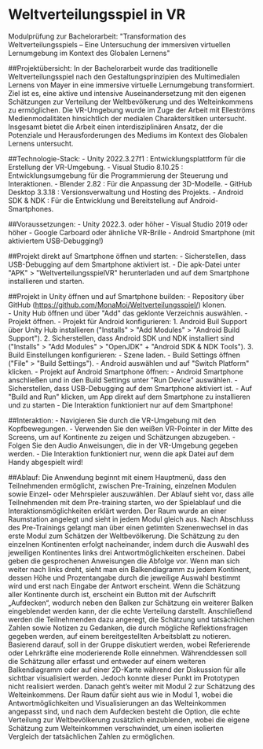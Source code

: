 # Weltverteilungsspiel in VR
Modulprüfung zur Bachelorarbeit: "Transformation des Weltverteilungsspiels –
Eine Untersuchung der immersiven virtuellen Lernumgebung im Kontext des Globalen Lernens"

##Projektübersicht: 
In der Bachelorarbeit wurde das traditionelle Weltverteilungsspiel nach den Gestaltungsprinzipien des Multimedialen Lernens von Mayer in eine immersive virtuelle Lernumgebung transformiert. Ziel ist es, eine aktive und intensive Auseinandersetzung mit den eigenen Schätzungen zur Verteilung der Weltbevölkerung und des Welteinkommens zu ermöglichen. Die VR-Umgebung wurde im Zuge der Arbeit mit Elleströms Medienmodalitäten hinsichtlich der medialen Charaktersitiken untersucht. Insgesamt bietet die Arbeit einen interdisziplinären Ansatz, der die Potenziale und Herausforderungen des Mediums im Kontext des Globalen Lernens untersucht.

##Technologie-Stack:
    - Unity 2022.3.27f1 : Entwicklungsplattform für die Erstellung der VR-Umgebung.
    - Visual Studio 8.10.25 : Entwicklungsumgebung für die Programmierung der Steuerung und Interaktionen.
    - Blender 2.82 : Für die Anpassung der 3D-Modelle.
    - GitHub Desktop 3.3.18 : Versionsverwaltung und Hosting des Projekts.
    - Android SDK & NDK : Für die Entwicklung und Bereitstellung auf Android-Smartphones.

##Voraussetzungen:
    - Unity 2022.3. oder höher
    - Visual Studio 2019 oder höher
    - Google Carboard oder ähnliche VR-Brille
    - Android Smartphone (mit aktiviertem USB-Debugging!)

##Projekt direkt auf Smartphone öffnen und starten:
    - Sicherstellen, dass USB-Debugging auf dem Smartphone aktiviert ist.
    - Die apk-Datei unter "APK" > "WeltverteilungsspielVR" herunterladen und auf dem Smartphone installieren und starten.

##Projekt in Unity öffnen und auf Smartphone builden:
    - Repository über GitHub (https://github.com/MonaMoi/Weltverteilungsspiel/) klonen.    
    - Unity Hub öffnen und über "Add" das geklonte Verzeichnis auswählen.
    - Projekt öffnen.
    - Projekt für Android konfigurieren:
        1. Android Buil Support über Unity Hub installieren ("Installs" > "Add Modules" > "Android Build Support").
        2. Sicherstellen, dass Android SDK und NDK installiert sind ("Installs" > "Add Modules" > "OpenJDK" + "Android SDK & NDK Tools").
        3. Build Einstellungen konfigurieren:
            - Szene laden.
            - Build Settings öffnen ("File" > "Build Settiings").
            - Android auswählen und auf "Switch Platform" klicken.
    - Projekt auf Android Smartphone öffnen:
        - Android Smartphone anschließen und in den Build Settings unter "Run Device" auswählen.
        - Sicherstellen, dass USB-Debugging auf dem Smartphone aktiviert ist.
        - Auf "Build and Run" klicken, um App direkt auf dem Smartphone zu installieren und zu starten
        - Die Interaktion funktioniert nur auf dem Smartphone!

##Interaktion:
    - Navigieren Sie durch die VR-Umgebung mit den Kopfbewegungen.
    - Verwenden Sie den weißen VR-Pointer in der Mitte des Screens, um auf Kontinente zu zeigen und Schätzungen abzugeben.
    - Folgen Sie den Audio Anweisungen, die in der VR-Umgebung gegeben werden.
    - Die Interaktion funktioniert nur, wenn die apk Datei auf dem Handy abgespielt wird!

##Ablauf: 
Die Anwendung beginnt mit einem Hauptmenü, dass den Teilnehmenden ermöglicht, zwischen Pre-Training, einzelnen Modulen sowie Einzel- oder Mehrspieler auszuwählen. Der Ablauf sieht vor, dass alle Teilnehmenden mit dem Pre-training starten, wo der Spielablauf und die Interaktionsmöglichkeiten erklärt werden. Der Raum wurde an einer Raumstation angelegt und sieht in jedem Modul gleich aus. Nach Abschluss des Pre-Trainings gelangt man über einen getimten Szenenwechsel in das erste Modul zum Schätzen der Weltbevölkerung. Die Schätzung zu den einzelnen Kontinenten erfolgt nacheinander, indem durch die Auswahl des jeweiligen Kontinentes links drei Antwortmöglichkeiten erscheinen. Dabei geben die gesprochenen Anweisungen die Abfolge vor. Wenn man sich weiter nach links dreht, sieht man ein Balkendiagramm zu jedem Kontinent, dessen Höhe und Prozentangabe durch die jeweilige Auswahl bestimmt wird und erst nach Eingabe der Antwort erscheint. Wenn die Schätzung aller Kontinente durch ist, erscheint ein Button mit der Aufschrift „Aufdecken“, wodurch neben den Balken zur Schätzung ein weiterer Balken eingeblendet werden kann, der die echte Verteilung darstellt. Anschließend werden die Teilnehmenden dazu angeregt, die Schätzung und tatsächlichen Zahlen sowie Notizen zu Gedanken, die durch mögliche Reflektionsfragen gegeben werden, auf einem bereitgestellten Arbeitsblatt zu notieren. Basierend darauf, soll in der Gruppe diskutiert werden, wobei Referierende oder Lehrkräfte eine moderierende Rolle einnehmen. Währenddessen soll die Schätzung aller erfasst und entweder auf einem weiteren Balkendiagramm oder auf einer 2D-Karte während der Diskussion für alle sichtbar visualisiert werden. Jedoch konnte dieser Punkt im Prototypen nicht realisiert werden. Danach geht’s weiter mit Modul 2 zur Schätzung des Welteinkommens. Der Raum dafür sieht aus wie in Modul 1, wobei die Antwortmöglichkeiten und Visualisierungen an das Welteinkommen angepasst sind, und nach dem Aufdecken besteht die Option, die echte Verteilung zur Weltbevölkerung zusätzlich einzublenden, wobei die eigene Schätzung zum Welteinkommen verschwindet, um einen isolierten Vergleich der tatsächlichen Zahlen zu ermöglichen.